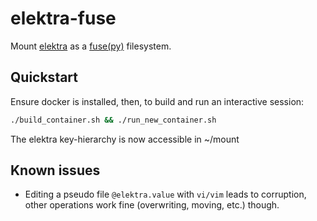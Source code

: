 # elektra-fuse

Mount  [elektra](https://github.com/ElektraInitiative/libelektra) as a [fuse(py)](https://github.com/fusepy/fusepy) filesystem.

## Quickstart
Ensure docker is installed, then, to build and run an interactive session:
```sh
./build_container.sh && ./run_new_container.sh
```

The elektra key-hierarchy is now accessible in ~/mount

## Known issues
- Editing a pseudo file ``@elektra.value`` with ``vi/vim`` leads to corruption, other operations work fine (overwriting, moving, etc.) though.
